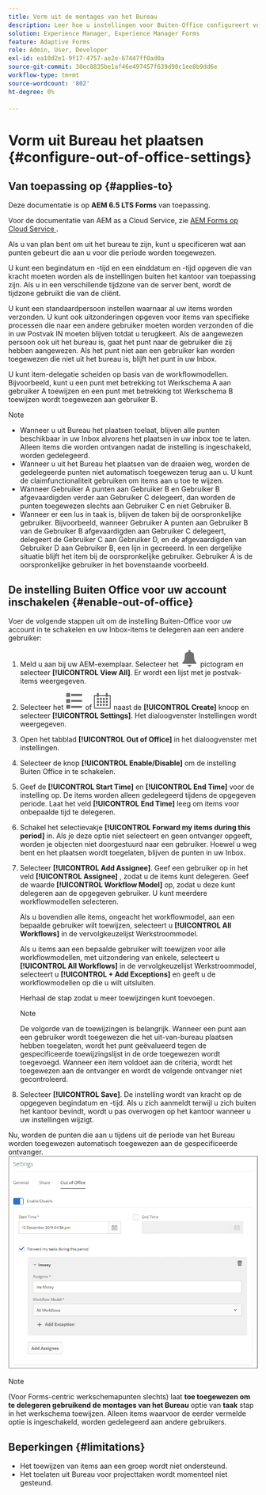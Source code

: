 ```yaml
---
title: Vorm uit de montages van het Bureau
description: Leer hoe u instellingen voor Buiten-Office configureert voor uw Adobe Experience Manager Forms-instantie.
solution: Experience Manager, Experience Manager Forms
feature: Adaptive Forms
role: Admin, User, Developer
exl-id: ea10d2e1-9f17-4757-ae2e-67447ff0ad0a
source-git-commit: 30ec8835be1af46e497457f639d90c1ee8b9dd6e
workflow-type: tm+mt
source-wordcount: '802'
ht-degree: 0%

---
```


# Vorm uit Bureau het plaatsen {#configure-out-of-office-settings}

## Van toepassing op {#applies-to}

Deze documentatie is op **AEM 6.5 LTS Forms** van toepassing.

Voor de documentatie van AEM as a Cloud Service, zie [&#x200B; AEM Forms op Cloud Service &#x200B;](https://experienceleague.adobe.com/docs/experience-manager-cloud-service/content/forms/create-form-centric-workflows/configure-out-of-office-settings.html?lang=nl-NL).

Als u van plan bent om uit het bureau te zijn, kunt u specificeren wat aan punten gebeurt die aan u voor die periode worden toegewezen.

U kunt een begindatum en -tijd en een einddatum en -tijd opgeven die van kracht moeten worden als de instellingen buiten het kantoor van toepassing zijn. Als u in een verschillende tijdzone van de server bent, wordt de tijdzone gebruikt die van de cliënt.

U kunt een standaardpersoon instellen waarnaar al uw items worden verzonden. U kunt ook uitzonderingen opgeven voor items van specifieke processen die naar een andere gebruiker moeten worden verzonden of die in uw Postvak IN moeten blijven totdat u terugkeert. Als de aangewezen persoon ook uit het bureau is, gaat het punt naar de gebruiker die zij hebben aangewezen. Als het punt niet aan een gebruiker kan worden toegewezen die niet uit het bureau is, blijft het punt in uw Inbox.

U kunt item-delegatie scheiden op basis van de workflowmodellen. Bijvoorbeeld, kunt u een punt met betrekking tot Werkschema A aan gebruiker A toewijzen en een punt met betrekking tot Werkschema B toewijzen wordt toegewezen aan gebruiker B.


>[!NOTE]
>
>* Wanneer u uit Bureau het plaatsen toelaat, blijven alle punten beschikbaar in uw Inbox alvorens het plaatsen in uw inbox toe te laten. Alleen items die worden ontvangen nadat de instelling is ingeschakeld, worden gedelegeerd.
>* Wanneer u uit het Bureau het plaatsen van de draaien weg, worden de gedelegeerde punten niet automatisch toegewezen terug aan u. U kunt de claimfunctionaliteit gebruiken om items aan u toe te wijzen.
>* Wanneer Gebruiker A punten aan Gebruiker B en Gebruiker B afgevaardigden verder aan Gebruiker C delegeert, dan worden de punten toegewezen slechts aan Gebruiker C en niet Gebruiker B.
>* Wanneer er een lus in taak is, blijven de taken bij de oorspronkelijke gebruiker. Bijvoorbeeld, wanneer Gebruiker A punten aan Gebruiker B van de Gebruiker B afgevaardigden aan Gebruiker C delegeert, delegeert de Gebruiker C aan Gebruiker D, en de afgevaardigden van Gebruiker D aan Gebruiker B, een lijn in gecreeerd. In een dergelijke situatie blijft het item bij de oorspronkelijke gebruiker. Gebruiker A is de oorspronkelijke gebruiker in het bovenstaande voorbeeld.

## De instelling Buiten Office voor uw account inschakelen {#enable-out-of-office}

Voer de volgende stappen uit om de instelling Buiten-Office voor uw account in te schakelen en uw Inbox-items te delegeren aan een andere gebruiker:

1. Meld u aan bij uw AEM-exemplaar. Selecteer het ![&#x200B; Inbox &#x200B;](assets/bell.svg) pictogram en selecteer **[!UICONTROL View All]**. Er wordt een lijst met je postvak-items weergegeven.
1. Selecteer het ![&#x200B; pictogram van de Selecteur van de Mening &#x200B;](assets/viewlist.svg) of ![&#x200B; van de Selecteur van de Mening &#x200B;](assets/calendar.svg) naast de **[!UICONTROL Create]** knoop en selecteer **[!UICONTROL Settings]**. Het dialoogvenster Instellingen wordt weergegeven.
1. Open het tabblad **[!UICONTROL Out of Office]** in het dialoogvenster met instellingen.
1. Selecteer de knop **[!UICONTROL Enable/Disable]** om de instelling Buiten Office in te schakelen.
1. Geef de **[!UICONTROL Start Time]** en **[!UICONTROL End Time]** voor de instelling op. De items worden alleen gedelegeerd tijdens de opgegeven periode. Laat het veld **[!UICONTROL End Time]** leeg om items voor onbepaalde tijd te delegeren.
1. Schakel het selectievakje **[!UICONTROL Forward my items during this period]** in. Als je deze optie niet selecteert en geen ontvanger opgeeft, worden je objecten niet doorgestuurd naar een gebruiker. Hoewel u weg bent en het plaatsen wordt toegelaten, blijven de punten in uw Inbox.
1. Selecteer **[!UICONTROL Add Assignee]**. Geef een gebruiker op in het veld **[!UICONTROL Assignee]** , zodat u de items kunt delegeren. Geef de waarde **[!UICONTROL Workflow Model]** op, zodat u deze kunt delegeren aan de opgegeven gebruiker. U kunt meerdere workflowmodellen selecteren.

   Als u bovendien alle items, ongeacht het workflowmodel, aan een bepaalde gebruiker wilt toewijzen, selecteert u **[!UICONTROL All Workflows]** in de vervolgkeuzelijst Werkstroommodel. <br>

   Als u items aan een bepaalde gebruiker wilt toewijzen voor alle workflowmodellen, met uitzondering van enkele, selecteert u **[!UICONTROL All Workflows]** in de vervolgkeuzelijst Werkstroommodel, selecteert u **[!UICONTROL + Add Exceptions]** en geeft u de workflowmodellen op die u wilt uitsluiten.
   <br>

   Herhaal de stap zodat u meer toewijzingen kunt toevoegen. <br>

   >[!NOTE]
   >
   >De volgorde van de toewijzingen is belangrijk. Wanneer een punt aan een gebruiker wordt toegewezen die het uit-van-bureau plaatsen hebben toegelaten, wordt het punt geëvalueerd tegen de gespecificeerde toewijzingslijst in de orde toegewezen wordt toegevoegd. Wanneer een item voldoet aan de criteria, wordt het toegewezen aan de ontvanger en wordt de volgende ontvanger niet gecontroleerd.

1. Selecteer **[!UICONTROL Save]**. De instelling wordt van kracht op de opgegeven begindatum en -tijd. Als u zich aanmeldt terwijl u zich buiten het kantoor bevindt, wordt u pas overwogen op het kantoor wanneer u uw instellingen wijzigt.

Nu, worden de punten die aan u tijdens uit de periode van het Bureau worden toegewezen automatisch toegewezen aan de gespecificeerde ontvanger.
![&#x200B; uit-van-bureau &#x200B;](assets/out-of-office.png)

>[!NOTE]
>
>(Voor Forms-centric werkschemapunten slechts) laat **toe toegewezen om te delegeren gebruikend de montages van het Bureau** optie van **taak** stap in het werkschema toewijzen. Alleen items waarvoor de eerder vermelde optie is ingeschakeld, worden gedelegeerd aan andere gebruikers.

## Beperkingen {#limitations}

* Het toewijzen van items aan een groep wordt niet ondersteund.
* Het toelaten uit Bureau voor projecttaken wordt momenteel niet gesteund.
